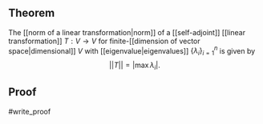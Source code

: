 ## Theorem
The [[norm of a linear transformation|norm]] of a [[self-adjoint]] [[linear transformation]] $T:V\to V$ for finite-[[dimension of vector space|dimensional]] $V$ with [[eigenvalue|eigenvalues]] $\{\lambda_i\}_{i=1}^n$ is given by $$||T|| = |\max \lambda_i|.$$
## Proof
#write_proof 
